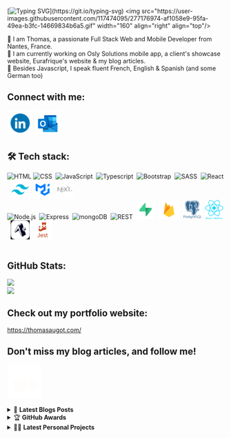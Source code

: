 <br/>

[![Typing SVG](https://readme-typing-svg.herokuapp.com?font=Orbitron&size=50&pause=800&random=false&width=835&height=75&lines=Hi+there!+I+am+Thomas%2C;Welcome+to+my+Github+profile!)](https://git.io/typing-svg)
<img src="https://user-images.githubusercontent.com/117474095/277176974-af1058e9-95fa-49ea-b3fc-14669834b6a5.gif" width="160" align="right" align="top"/>

<p>
🌈 I am Thomas, a passionate Full Stack Web and Mobile Developer from Nantes, France.
<br>
💼 I am currently working on Osly Solutions mobile app, a client's showcase website, Eurafrique's website & my blog articles.
<br>
💬 Besides Javascript, I speak fluent French, English & Spanish (and some German too)
</p>

## Connect with me:

<a href="https://www.linkedin.com/in/thomas-augot" target="_blank"><img src="./372102050_LINKEDIN_ICON_TRANSPARENT_1080.gif" width="60" /></a>
<a href="mailto:thomas.augot@hotmail.fr"><img src="./outlooklogo.gif" width="60" /></a>

</p>

## 🛠 Tech stack:

<div>
	<img height="44" src="https://user-images.githubusercontent.com/25181517/192158954-f88b5814-d510-4564-b285-dff7d6400dad.png" alt="HTML" title="HTML" />
	<img height="44" src="https://user-images.githubusercontent.com/25181517/183898674-75a4a1b1-f960-4ea9-abcb-637170a00a75.png" alt="CSS" title="CSS" />&nbsp;
	<img height="44" src="https://user-images.githubusercontent.com/25181517/117447155-6a868a00-af3d-11eb-9cfe-245df15c9f3f.png" alt="JavaScript" title="JavaScript" />&nbsp;
	<img height="44" src="https://cdn.icon-icons.com/icons2/2415/PNG/512/typescript_original_logo_icon_146317.png" alt="Typescript" title="Typescript" />&nbsp;
	<img height="44" src="https://user-images.githubusercontent.com/25181517/183898054-b3d693d4-dafb-4808-a509-bab54cf5de34.png" alt="Bootstrap" title="Bootstrap" />&nbsp;
	<img height="44" src="https://avatars.githubusercontent.com/u/317889?s=200&v=4" alt="SASS" title="SASS" />&nbsp;
	<img height="44" src="https://user-images.githubusercontent.com/25181517/183897015-94a058a6-b86e-4e42-a37f-bf92061753e5.png" alt="React" title="React" />&nbsp;
	<img height="44" src="https://github.com/thomasaugot/portfolio/blob/main/src/components/Curriculum/Tailwind_CSS.png?raw=true" alt="Tailwind CSS" title="Tailwind CSS" />&nbsp;
	<img height="44" src="https://github.com/thomasaugot/portfolio/blob/main/src/components/Curriculum/MUI.png?raw=true" alt="Material UI" title="Material UI" />&nbsp;
	<img height="44" src="https://github.com/thomasaugot/portfolio/blob/main/src/components/Curriculum/nextjs.png?raw=true" alt="Next.JS" title="Next.JS" />&nbsp;<br>
	<img height="44" src="https://user-images.githubusercontent.com/25181517/183568594-85e280a7-0d7e-4d1a-9028-c8c2209e073c.png" alt="Node.js" title="Node.js" />&nbsp;
	<img height="44" src="https://user-images.githubusercontent.com/25181517/183859966-a3462d8d-1bc7-4880-b353-e2cbed900ed6.png" alt="Express" title="Express" />&nbsp;
	<img height="44" src="https://user-images.githubusercontent.com/25181517/182884177-d48a8579-2cd0-447a-b9a6-ffc7cb02560e.png" alt="mongoDB" title="mongoDB" />&nbsp;
	<img height="44" src="https://user-images.githubusercontent.com/25181517/192107858-fe19f043-c502-4009-8c47-476fc89718ad.png" alt="REST" title="REST" />&nbsp;
	<img height="44" src="https://github.com/thomasaugot/portfolio/blob/a72623c6999d3fe2c7fae33ea37abfd3bac74353/src/components/Curriculum/supabase.png?raw=true" alt="Supabase" title="Supabase" />&nbsp;
	<img height="44" src="https://github.com/thomasaugot/portfolio/blob/main/src/components/Curriculum/firebase.png?raw=true" alt="Firebase" title="Firebase" />&nbsp;
	<img height="44" src="./postgrsql.png" alt="Firebase" title="Firebase" />&nbsp;
	<img height="44" src="https://raw.githubusercontent.com/thomasaugot/portfolio/ecb3abec1c3eb516eb1f8944fe1bcd9132af1e77/src/components/Curriculum/react-native.png" alt="React native" title="React native" />&nbsp;
	<img height="44" src="https://github.com/thomasaugot/portfolio/blob/a72623c6999d3fe2c7fae33ea37abfd3bac74353/src/components/Curriculum/expo.png?raw=true" alt="Expo" title="Expo" />&nbsp;
	<img height="44" src="https://github.com/thomasaugot/portfolio/blob/main/src/components/Curriculum/jest.png?raw=true" alt="Jest" title="Jest" />&nbsp;
</div>
<br>

## GitHub Stats:

![](https://github-readme-streak-stats.herokuapp.com/?user=thomasaugot&theme=react)<br/>
![](https://github-readme-stats.vercel.app/api/top-langs/?username=thomasaugot&theme=react&include_all_commits=true&count_private=true&layout=compact)

## Check out my portfolio website:

https://thomasaugot.com/

## Don't miss my blog articles, and follow me!

<a href="https://medium.com/@thomasaugot" target="_blank"><img src="./Medium.gif" width="80" /></a>

<details>
    <summary>&#128240 <b>Latest Blogs Posts</b></summary><br/>

- [Crafting a Stylish Dark Mode in React & SCSS using Context API](https://medium.com/@thomasaugot/crafting-a-stylish-dark-mode-in-react-scss-using-context-api-code-included-4868ff358e94)
- [Offline Mode in React Native with AsyncStorage](https://medium.com/@thomasaugot/offline-mode-in-react-native-with-asyncstorage-8140532212d9)
- [Making My React Native App More Secure in 2023](https://medium.com/@thomasaugot/making-my-react-native-app-more-secure-in-2023-47a92fed2a49)

</details>
<details>
    <summary>&#127942 <b>GitHub Awards</b></summary><br/>

![Github Trophy](https://github-profile-trophy.vercel.app/?username=thomasaugot)

</details>

<details>
    <summary>👨‍💻 <b>Latest Personal Projects</b></summary><br/>

- Todayzzz todos <br> Repo client: https://github.com/thomasaugot/typescript-todo-app-frontend , Repo server: https://github.com/thomasaugot/ts-todo-app-backend , Demo: https://todayzzz-todos.netlify.app/
- Kingpad <br> Repo: https://github.com/thomasaugot/kp-next.js , Demo: https://kingpad-v1-1-new-figma.vercel.app/
- Farmhouse Table <br> Repo: https://github.com/thomasaugot/farmhouse-table-website , Demo: https://farmhouse-table.netlify.app/
- Javascript Shooting Game, Rick vs Rats <br> Repo: https://github.com/thomasaugot/project-js-shooting-game , Demo: https://pickle-rick-shooting-game.netlify.app/
- Partymates <br> Repo client: https://github.com/thomasaugot/app-partymates-client , Repo server: https://github.com/thomasaugot/app-partymates-server , Demo: https://partymates.netlify.app/
- The Broke Globetrotter <br> Repo: https://github.com/project-web-app-cities/the-broke-globetrotter , Demo: https://the-broke-globetrotter.adaptable.app/

</details>
